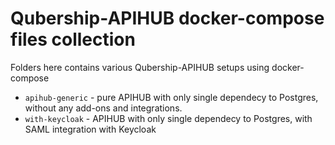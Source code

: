 # Qubership-APIHUB docker-compose files collection

Folders here contains various Qubership-APIHUB setups using docker-compose

- `apihub-generic` - pure APIHUB with only single dependecy to Postgres, without any add-ons and integrations. 
- `with-keycloak` - APIHUB with only single dependecy to Postgres, with SAML integration with Keycloak 
